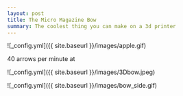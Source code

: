 ```yaml
---
layout: post
title: The Micro Magazine Bow
summary: The coolest thing you can make on a 3d printer
---
```


![_config.yml]({{ site.baseurl }}/images/apple.gif)

40 arrows per minute at 

<!-- Import the component -->
<script type="module" src="https://unpkg.com/@google/model-viewer/dist/model-viewer.js"></script>
<script nomodule src="https://unpkg.com/@google/model-viewer/dist/model-viewer-legacy.js"></script>

<!-- Use it like any other HTML element -->
<model-viewer src="/images/Combined3Dbow.glb" style="width:500px; height:500px;" auto-rotate camera-controls camera-orbit="180deg 30deg 105%"></model-viewer>

![_config.yml]({{ site.baseurl }}/images/3Dbow.jpeg)


![_config.yml]({{ site.baseurl }}/images/bow_side.gif)
